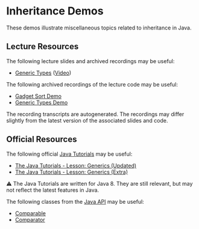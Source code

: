 Inheritance Demos
=================================================

These demos illustrate miscellaneous topics related to inheritance in Java.

## Lecture Resources ##

The following lecture slides and archived recordings may be useful:

  - [Generic Types](https://docs.google.com/presentation/d/e/2PACX-1vRczaRucL8_HpFU1hH8WY7TQr2XSplEUY78sBK9t-hTCIkDK9kDvAuVne569IHct2tDNG9724VeE92g/pub?start=false&loop=false&delayms=3000) ([Video](https://usfca.hosted.panopto.com/Panopto/Pages/Viewer.aspx?id=8f3be91f-6e33-4838-ae40-afa5012f761c))

The following archived recordings of the lecture code may be useful:

  - [Gadget Sort Demo](https://usfca.hosted.panopto.com/Panopto/Pages/Viewer.aspx?id=0fa04900-834e-44f4-8d60-afa5013a6808)
  - [Generic Types Demo](https://usfca.hosted.panopto.com/Panopto/Pages/Viewer.aspx?id=0367dfce-a3db-4fab-8a01-afa5012f7643)

The recording transcripts are autogenerated. The recordings may differ slightly from the latest version of the associated slides and code.

## Official Resources ##

The following official [Java Tutorials](http://docs.oracle.com/javase/tutorial/index.html) may be useful:

  - [The Java Tutorials - Lesson: Generics (Updated)](https://docs.oracle.com/javase/tutorial/java/generics/index.html)
  - [The Java Tutorials - Lesson: Generics (Extra)](https://docs.oracle.com/javase/tutorial/extra/generics/index.html)

:warning: The Java Tutorials are written for Java 8. They are still relevant, but may not reflect the latest features in Java.

The following classes from the [Java API](https://www.cs.usfca.edu/~cs272/javadoc/api/) may be useful:

  - [Comparable](https://www.cs.usfca.edu/~cs272/javadoc/api/java.base/java/lang/Comparable.html)
  - [Comparator](https://www.cs.usfca.edu/~cs272/javadoc/api/java.base/java/util/Comparator.html)
